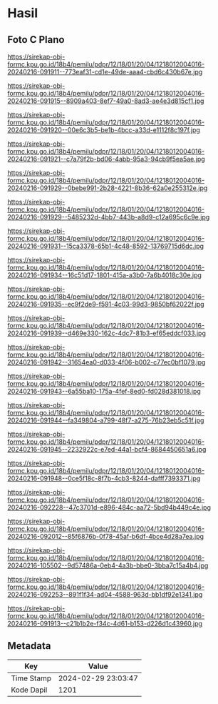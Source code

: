# Hasil

## Foto C Plano

https://sirekap-obj-formc.kpu.go.id/18b4/pemilu/pdpr/12/18/01/20/04/1218012004016-20240216-091911--773eaf31-cd1e-49de-aaa4-cbd6c430b67e.jpg

https://sirekap-obj-formc.kpu.go.id/18b4/pemilu/pdpr/12/18/01/20/04/1218012004016-20240216-091915--8909a403-8ef7-49a0-8ad3-ae4e3d815cf1.jpg

https://sirekap-obj-formc.kpu.go.id/18b4/pemilu/pdpr/12/18/01/20/04/1218012004016-20240216-091920--00e6c3b5-be1b-4bcc-a33d-e1112f8c197f.jpg

https://sirekap-obj-formc.kpu.go.id/18b4/pemilu/pdpr/12/18/01/20/04/1218012004016-20240216-091921--c7a79f2b-bd06-4abb-95a3-94cb9f5ea5ae.jpg

https://sirekap-obj-formc.kpu.go.id/18b4/pemilu/pdpr/12/18/01/20/04/1218012004016-20240216-091929--0bebe991-2b28-4221-8b36-62a0e255312e.jpg

https://sirekap-obj-formc.kpu.go.id/18b4/pemilu/pdpr/12/18/01/20/04/1218012004016-20240216-091929--5485232d-4bb7-443b-a8d9-c12a695c6c9e.jpg

https://sirekap-obj-formc.kpu.go.id/18b4/pemilu/pdpr/12/18/01/20/04/1218012004016-20240216-091931--15ca3378-65b1-4c48-8592-13769715d6dc.jpg

https://sirekap-obj-formc.kpu.go.id/18b4/pemilu/pdpr/12/18/01/20/04/1218012004016-20240216-091934--16c51d17-1801-415a-a3b0-7a6b4018c30e.jpg

https://sirekap-obj-formc.kpu.go.id/18b4/pemilu/pdpr/12/18/01/20/04/1218012004016-20240216-091935--ec9f2de9-f591-4c03-99d3-9850bf62022f.jpg

https://sirekap-obj-formc.kpu.go.id/18b4/pemilu/pdpr/12/18/01/20/04/1218012004016-20240216-091939--d469e330-162c-4dc7-81b3-ef65eddcf033.jpg

https://sirekap-obj-formc.kpu.go.id/18b4/pemilu/pdpr/12/18/01/20/04/1218012004016-20240216-091942--31654ea0-d033-4f06-b002-c77ec0bf1079.jpg

https://sirekap-obj-formc.kpu.go.id/18b4/pemilu/pdpr/12/18/01/20/04/1218012004016-20240216-091943--6a55ba10-175a-4fef-8ed0-fd028d381018.jpg

https://sirekap-obj-formc.kpu.go.id/18b4/pemilu/pdpr/12/18/01/20/04/1218012004016-20240216-091944--fa349804-a799-48f7-a275-76b23eb5c51f.jpg

https://sirekap-obj-formc.kpu.go.id/18b4/pemilu/pdpr/12/18/01/20/04/1218012004016-20240216-091945--2232922c-e7ed-44a1-bcf4-8684450651a6.jpg

https://sirekap-obj-formc.kpu.go.id/18b4/pemilu/pdpr/12/18/01/20/04/1218012004016-20240216-091948--0ce5f18c-8f7b-4cb3-8244-dafff7393371.jpg

https://sirekap-obj-formc.kpu.go.id/18b4/pemilu/pdpr/12/18/01/20/04/1218012004016-20240216-092228--47c3701d-e896-484c-aa72-5bd94b449c4e.jpg

https://sirekap-obj-formc.kpu.go.id/18b4/pemilu/pdpr/12/18/01/20/04/1218012004016-20240216-092012--85f6876b-0f78-45af-b6df-4bce4d28a7ea.jpg

https://sirekap-obj-formc.kpu.go.id/18b4/pemilu/pdpr/12/18/01/20/04/1218012004016-20240216-105502--9d57486a-0eb4-4a3b-bbe0-3bba7c15a4b4.jpg

https://sirekap-obj-formc.kpu.go.id/18b4/pemilu/pdpr/12/18/01/20/04/1218012004016-20240216-092253--891f1f34-ad04-4588-963d-bb1df92e1341.jpg

https://sirekap-obj-formc.kpu.go.id/18b4/pemilu/pdpr/12/18/01/20/04/1218012004016-20240216-091913--c21b1b2e-f34c-4d61-b153-d226d1c43960.jpg


## Metadata

| Key        | Value               |
| ---------- | ------------------- |
| Time Stamp | 2024-02-29 23:03:47 |
| Kode Dapil | 1201                |



